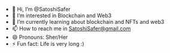 - 👋 Hi, I’m @SatoshiSafer
- 👀 I’m interested in Blockchain and Web3 
- 🌱 I’m currently learning about blockchain and NFTs and web3
- 📫 How to reach me in SatoshiSafer@gmail.com
- 😄 Pronouns: Sher/Her
- ⚡ Fun fact: Life is very long :)

<!---
SatoshiSafer/SatoshiSafer is a ✨ special ✨ repository because its `README.md` (this file) appears on your GitHub profile.
You can click the Preview link to take a look at your changes.
--->
